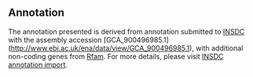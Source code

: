 
Annotation
----------

The annotation presented is derived from annotation submitted to
[INSDC](http://www.insdc.org) with the assembly accession [GCA\_900496985.1]
(http://www.ebi.ac.uk/ena/data/view/GCA_900496985.1),
with additional non-coding genes from
[Rfam](http://rfam.xfam.org/). For more details, please visit [INSDC
annotation import](http://ensemblgenomes.org/info/data/insdc_annotation).
